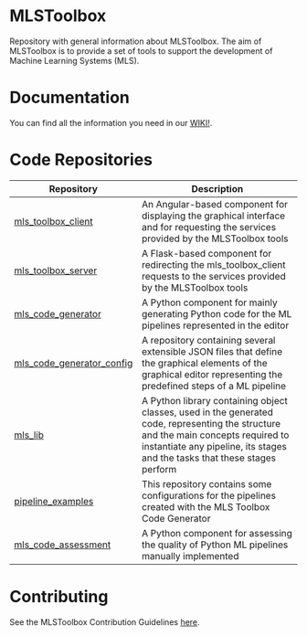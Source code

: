 # MLSToolbox
Repository with general information about MLSToolbox. The aim of MLSToolbox is to provide a set of tools to support the development of Machine Learning Systems (MLS).

# Documentation

You can find all the information you need in our [WIKI!](https://github.com/MLSToobox/mls_toolbox/wiki).

# Code Repositories
| Repository | Description |
| ---------- | ----------- |
| [mls_toolbox_client](https://github.com/MLSToobox/mls_toolbox_client) | An Angular-based component for displaying the graphical interface and for requesting the services provided by the MLSToolbox tools|
| [mls_toolbox_server](https://github.com/MLSToobox/mls_toolbox_server) |  A Flask-based component for redirecting the mls_toolbox_client requests to the services provided by the MLSToolbox tools |
| [mls_code_generator](https://github.com/MLSToobox/mls_code_generator) |  A Python component for mainly generating Python code for the ML pipelines represented in the editor |
| [mls_code_generator_config](https://github.com/MLS-oolbox/mls_code_generator_config)| A repository containing several extensible JSON files that define the graphical elements of the graphical editor representing the predefined steps of a ML pipeline |
| [mls_lib](https://github.com/MLS-Toobox/mls_lib) | A Python library containing object classes, used in the generated code, representing the structure and the main concepts required to instantiate any pipeline, its stages and the tasks that these stages perform |
| [pipeline_examples](https://github.com/MLSToolbox/pipeline_examples) | This repository contains some configurations for the pipelines created with the MLS Toolbox Code Generator |
| [mls_code_assessment](https://github.com/MLS-Toobox/mls_code_assessment) |  A Python component for assessing the quality of Python ML pipelines manually implemented |

# Contributing
See the MLSToolbox Contribution Guidelines [here](https://github.com/MLS-Toobox/mls_toolbox/blob/main/CONTRIBUTING.md).
